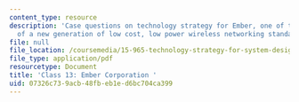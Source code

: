 ```yaml
---
content_type: resource
description: 'Case questions on technology strategy for Ember, one of the pioneers
  of a new generation of low cost, low power wireless networking standards. '
file: null
file_location: /coursemedia/15-965-technology-strategy-for-system-design-and-management-spring-2009/07326c739acb48fbeb1ed6bc704ca399_MIT15_965S09_case13.pdf
file_type: application/pdf
resourcetype: Document
title: 'Class 13: Ember Corporation '
uid: 07326c73-9acb-48fb-eb1e-d6bc704ca399
---
```

